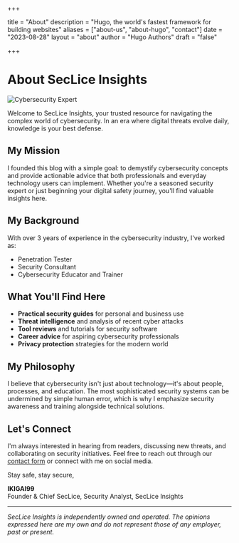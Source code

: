 +++

title = "About"
description = "Hugo, the world's fastest framework for building websites"
aliases = ["about-us", "about-hugo", "contact"]
date = "2023-08-28"
layout = "about"
author = "Hugo Authors"
draft = "false"

+++

 
# About SecLice Insights

![Cybersecurity Expert](seclice/publicpictures/avatar.png)

Welcome to SecLice Insights, your trusted resource for navigating the complex world of cybersecurity. In an era where digital threats evolve daily, knowledge is your best defense.

## My Mission

I founded this blog with a simple goal: to demystify cybersecurity concepts and provide actionable advice that both professionals and everyday technology users can implement. Whether you're a seasoned security expert or just beginning your digital safety journey, you'll find valuable insights here.

## My Background

With over 3 years of experience in the cybersecurity industry, I've worked as:

- Penetration Tester 
- Security Consultant 
- Cybersecurity Educator and Trainer


## What You'll Find Here

- **Practical security guides** for personal and business use
- **Threat intelligence** and analysis of recent cyber attacks
- **Tool reviews** and tutorials for security software
- **Career advice** for aspiring cybersecurity professionals
- **Privacy protection** strategies for the modern world

## My Philosophy

I believe that cybersecurity isn't just about technology—it's about people, processes, and education. The most sophisticated security systems can be undermined by simple human error, which is why I emphasize security awareness and training alongside technical solutions.

## Let's Connect

I'm always interested in hearing from readers, discussing new threats, and collaborating on security initiatives. Feel free to reach out through our [contact form](/contact) or connect with me on social media.

Stay safe, stay secure,

**IKIGAI99**  
Founder & Chief SecLice, Security Analyst, SecLice Insights

---

*SecLice Insights is independently owned and operated. The opinions expressed here are my own and do not represent those of any employer, past or present.*